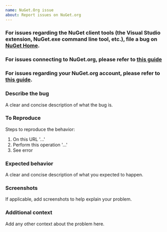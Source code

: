 ```yaml
---
name: NuGet.Org issue
about: Report issues on NuGet.org
---
```


### For issues regarding the NuGet client tools (the Visual Studio extension, NuGet.exe command line tool, etc.), file a bug on [NuGet Home](https://github.com/nuget/home/issues).

### For issues connecting to NuGet.org, please refer to [this guide](https://docs.microsoft.com/en-us/nuget/faqs/nuget-faq#nugetorg-not-accessible)

### For issues regarding your NuGet.org account, please refer to [this guide](https://docs.microsoft.com/en-us/nuget/faqs/nuget-faq#nugetorg-account-management).

### Describe the bug
A clear and concise description of what the bug is.

### To Reproduce
Steps to reproduce the behavior:
1. On this URL '...'
2. Perform this operation '...'
4. See error

### Expected behavior
A clear and concise description of what you expected to happen.

### Screenshots
If applicable, add screenshots to help explain your problem.

### Additional context
Add any other context about the problem here.